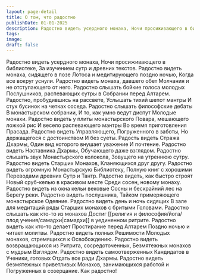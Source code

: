 ```yaml
---
layout: page-detail
title: О том, что радостно
publishDate: 01-01-2025
description: Радостно видеть усердного монаха, Ночи просиживающего в библиотеке,  За изучением сутр и древних текстов.  Радостно видеть монаха, сидящего в позе  Лотоса и медитирующего поздно ночью,  Когда все вокруг уснули.
tags:
image:
draft: false
---
```

Радостно видеть усердного монаха, Ночи просиживающего в библиотеке,  За изучением сутр и древних текстов.  Радостно видеть монаха, сидящего в позе  Лотоса и медитирующего поздно ночью,  Когда все вокруг уснули.  Радостно видеть монаха, давшего обет  Молчания и не отступающего от него.  Радостно слышать бойкие голоса молодых  Послушников, распевающих сутры в  Собрании перед Алтарем.  Радостно, пробудившись на рассвете,  Услышать тихий шепот мантры  И стук бусинок на четках соседа.  Радостно слышать философские дебаты  В монастырском собрании, И то, как умно ведут диспут  Молодые монахи.  Радостно видеть у плиты монастырского  Повара, мешающего ложкой рис И весело распевающего мантры  Во время приготовления Прасада.  Радостно видеть Управляющего,  Погруженного в заботы, Но держащегося с достоинством  И без суеты.  Радость видеть Стража Дхармы, Один вид которого внушает уважение  И почтение.  Радостно видеть Наставника Дхармы, Обучающего даже взглядом.  Радостно слышать звук  Монастырского колокола, Зовущего на утреннюю сутру.  Радостно видеть Старших Монахов, Кланяющихся друг другу.  Радостно видеть огромную  Монастырскую Библиотеку,  Полную книг с хорошими  Переводами древних Сутр и Тантр.  Радостно видеть, как быстро строят  Новый сруб-келью в красивом месте  Среди сосен, новому монаху.  Радостно видеть из окна кельи вековые  Сосны и бескрайний лес на  Берегу реки.  Радостно видеть послушника, Тайком примеряющего монастырское  Одеяние.  Радостно видеть день и ночь сидящих  В зале для медитаций ряды  Старших монахов с бритыми  Головами.  Радостно слышать как кто-то из монахов Достиг [[религия и философия/йога/плод учения/самадхи|самадхи]] в уединенном ритрите.  Радостно видеть как кто-то делает  Простирание перед Алтарем Поздно ночью и читает молитвы.  Радостно видеть полных Решимости  Молодых монахов, стремящихся к  Освобождению.  Радостно видеть возвращающихся из  Ритрита, сосредоточенных,  Безмятежных монахов с мудрым  Взглядом.  Радостно видеть самоотверженных  Кандидатов в Ученики, готовых  Отдать все ради Дхармы.  Радостно видеть безмятежных приветливых  Монахов, занимающихся работой и  Погруженных в созерцание.  Как радостно!